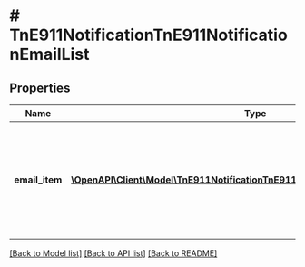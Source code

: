 # # TnE911NotificationTnE911NotificationEmailList

## Properties

Name | Type | Description | Notes
------------ | ------------- | ------------- | -------------
**email_item** | [**\OpenAPI\Client\Model\TnE911NotificationTnE911NotificationEmailListEmailItem[]**](TnE911NotificationTnE911NotificationEmailListEmailItem.md) | Contains email list - it will take in multiple email elements with an upper limit of 10 email addresses. | [optional]

[[Back to Model list]](../../README.md#models) [[Back to API list]](../../README.md#endpoints) [[Back to README]](../../README.md)
